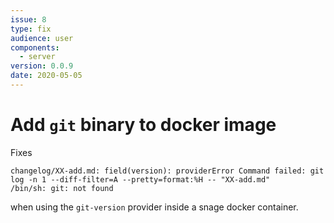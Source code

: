 ```yaml
---
issue: 8
type: fix
audience: user
components:
  - server
version: 0.0.9
date: 2020-05-05
---
```


# Add `git` binary to docker image

Fixes
```
changelog/XX-add.md: field(version): providerError Command failed: git log -n 1 --diff-filter=A --pretty=format:%H -- "XX-add.md"
/bin/sh: git: not found
```
when using the `git-version` provider inside a snage docker container.

